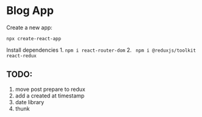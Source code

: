# Blog App

Create a new app:

`npx create-react-app`


Install dependencies
    1. `npm i react-router-dom`
    2. ` npm i @reduxjs/toolkit react-redux`



## TODO:

1. move post prepare to redux
2. add a created at timestamp
3. date library
4. thunk